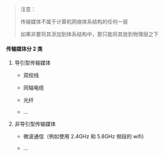 > 注意：
>
> 传输媒体不属于计算机网络体系结构的任何一层
>
> 如果非要将其添加到体系结构中，那只能将其放到物理层之下

#### 传输媒体分 2 类

1. 导引型传输媒体

	- 双绞线

	- 同轴电缆

	- 光纤

	- ...

2. 非导引型传输媒体

	- 微波通信（例如使用 2.4GHz 和 5.8GHz 频段的 wifi）

	- ...

